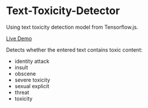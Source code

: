 # Text-Toxicity-Detector
Using text toxicity detection model from Tensorflow.js.

[Live Demo](https://aastha985.github.io/Text-Toxicity-Detector/)

Detects whether the entered text contains toxic content:
* identity attack
* insult
* obscene
* severe toxicity
* sexual explicit
* threat
* toxicity


